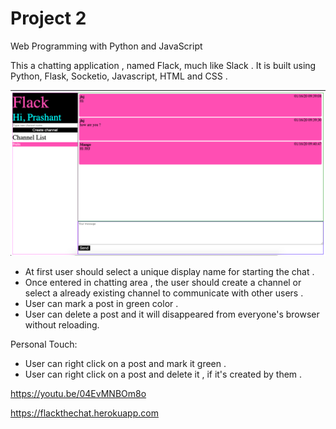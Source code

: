 # Project 2

Web Programming with Python and JavaScript

This a chatting application , named Flack, much like Slack .
It is built using Python, Flask, Socketio, Javascript, HTML and CSS .

<img src="flack0.png">

- At first user should select a unique display name for starting the chat .
- Once entered in chatting area , the user should create a channel or select a 
already existing channel to communicate with other users .
- User can mark a post in green color .
- User can delete a post and it will disappeared from everyone's browser without reloading.


Personal Touch:
- User can right click on a post and mark it green .
- User can right click on a post and delete it , if it's created by them .

https://youtu.be/04EvMNBOm8o

https://flackthechat.herokuapp.com
